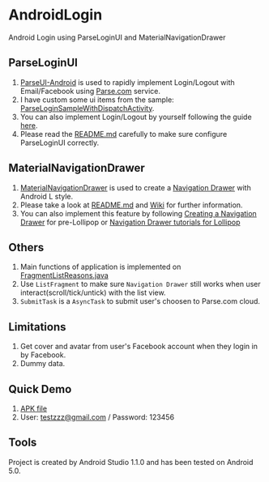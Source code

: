 # AndroidLogin
Android Login using ParseLoginUI and MaterialNavigationDrawer

## ParseLoginUI
1. [ParseUI-Android](https://github.com/ParsePlatform/ParseUI-Android) is used to rapidly implement Login/Logout with Email/Facebook using [Parse.com](https://parse.com/) service.
2. I have custom some ui items from the sample: [ParseLoginSampleWithDispatchActivity](https://github.com/ParsePlatform/ParseUI-Android/tree/master/ParseLoginSampleWithDispatchActivity).
3. You can also implement Login/Logout by yourself following the guide [here](https://parse.com/docs/android_guide).
4. Please read the [README.md](https://github.com/ParsePlatform/ParseUI-Android/blob/master/README.md) carefully to make sure configure ParseLoginUI correctly.

## MaterialNavigationDrawer
1. [MaterialNavigationDrawer](https://github.com/neokree/MaterialNavigationDrawer) is used to create a [Navigation Drawer](https://developer.android.com/design/patterns/navigation-drawer.html) with Android L style.
2. Please take a look at [README.md](https://github.com/neokree/MaterialNavigationDrawer/blob/master/README.md) and [Wiki](https://github.com/neokree/MaterialNavigationDrawer/wiki) for further information.
3. You can also implement this feature by following [Creating a Navigation Drawer](http://developer.android.com/training/implementing-navigation/nav-drawer.html) for pre-Lollipop or [Navigation Drawer tutorials for Lollipop](https://www.youtube.com/watch?v=zWpEh9k8i7Q&index=6&list=PLonJJ3BVjZW6CtAMbJz1XD8ELUs1KXaTD)


## Others
1. Main functions of application is implemented on [FragmentListReasons.java](https://github.com/nvg58/AndroidLogin/blob/master/app/src/main/java/com/example/giapnv/androidlogin/fragment/FragmentListReasons.java)
2. Use `ListFragment` to make sure `Navigation Drawer` still works when user interact(scroll/tick/untick) with the list view.
3. `SubmitTask` is a `AsyncTask` to submit user's choosen to Parse.com cloud.

## Limitations
1. Get cover and avatar from user's Facebook account when they login in by Facebook.
2. Dummy data.

## Quick Demo
1. [APK file](https://drive.google.com/file/d/0BwoFGspF6fsIM1lmYW1KbFJmUWM/view?usp=sharing)
2. User: testzzz@gmail.com / Password: 123456

## Tools
Project is created by Android Studio 1.1.0 and has been tested on Android 5.0.
  
